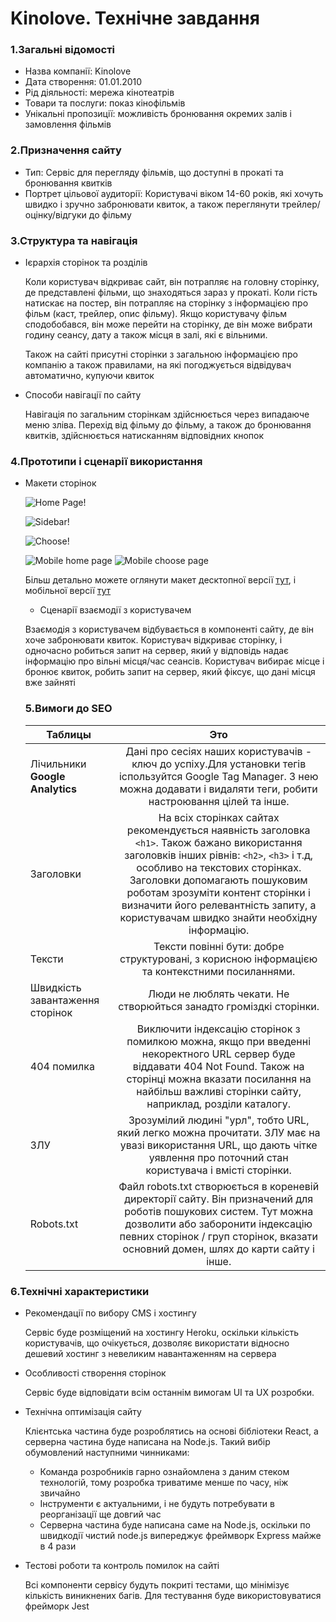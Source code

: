 # Kinolove. Технічне завдання
### 1.Загальні відомості
- Назва компанії: Kinolove
- Дата створення: 01.01.2010
- Рід діяльності: мережа кінотеатрів
- Товари та послуги: показ кінофільмів
 - Унікальні пропозиції: можливість бронювання окремих залів і замовлення фільмів
### 2.Призначення сайту 
 - Тип: Сервіс для перегляду фільмів, що доступні в прокаті та бронювання квитків
 - Портрет цільової аудиторії: 
    Користувачі віком 14-60 років, які хочуть швидко і зручно забронювати квиток, а також переглянути трейлер/оцінку/відгуки до фільму 
### 3.Структура та навігація
- Ієрархія сторінок та розділів 
    
    Коли користувач відкриває сайт, він потрапляє на головну сторінку, де представлені фільми, що знаходяться зараз у прокаті. Коли гість натискає на постер, він потрапляє на сторінку з інформацією про фільм (каст, трейлер, опис фільму). Якщо користувачу фільм сподобобався, він може перейти на сторінку, де він може вибрати годину сеансу, дату а також місця в залі, які є вільними.
    
    Також на сайті присутні сторінки з загальною інформацією про компанію а також правилами, на які погоджується відвідувач автоматично, купуючи квиток 
- Способи навігації по сайту
    
    Навігація по загальним сторінкам здійснюється через випадаюче меню зліва. Перехід від фільму до фільму, а також до бронювання квитків, здійснюється натисканням відповідних кнопок
### 4.Прототипи і сценарії використання
- Макети сторінок 

    ![Home Page!](./images/main-page.png)

    ![Sidebar!](./images/sidebar.png)

    ![Сhoose!](./images/choose.png)

    ![Mobile home page](./images/mob-main.png) ![Mobile choose page](./images/mob-choose.png)

    Більш детально можете оглянути макет десктопної версії [тут](https://www.figma.com/file/0F3IVt3feRI558GjwxpOmZ/1?node-id=0%3A1), і мобільної версії [тут](https://www.figma.com/file/YEUp8y0aHIcC2diDhfGAY7/2?node-id=0%3A1)

    - Сценарії взаємодії з користувачем

    Взаємодія з користувачем відбувається в компоненті сайту, де він хоче забронювати квиток. Користувач відкриває сторінку, і одночасно робиться запит на сервер, який у відповідь надає інформацію про вільні місця/час сеансів. Користувач вибирає місце і бронює квиток, робить запит на сервер, який фіксує, що дані місця вже зайняті

    ### 5.Вимоги до SEO
  | Таблицы       | Это                |
  | ------------- |:------------------:|
  | Лічильники **Google Analytics** | Дані про сесіях наших користувачів - ключ до успіху.Для установки тегів іспользуйтся Google Tag Manager. З нею можна додавати і видаляти теги, робити настроювання цілей та інше. |
  | Заголовки | На всіх сторінках сайтах рекомендується наявність заголовка `<h1>`. Також бажано використання заголовків інших рівнів: `<h2>`, `<h3>` і т.д, особливо на текстових сторінках. Заголовки допомагають пошуковим роботам зрозуміти контент сторінки і визначити його релевантність запиту, а користувачам швидко знайти необхідну інформацію. |
  | Тексти | Тексти повінні бути: добре структуровані, з корисною інформацією та контекстними посиланнями. |
  | Швидкість завантаження сторінок  | Люди не люблять чекати. Не створюйться занадто громіздкі сторінки. |
  | 404 помилка | Виключити індексацію сторінок з помилкою можна, якщо при введенні некоректного URL сервер буде віддавати 404 Not Found. Також на сторінці можна вказати посилання на найбільш важливі сторінки сайту, наприклад, розділи каталогу. |  
  | ЗЛУ  | Зрозумілий людині "урл", тобто URL, який легко можна прочитати. ЗЛУ має на увазі використання URL, що дають чітке уявлення про поточний стан користувача і вмісті сторінки. |
  | Robots.txt | Файл robots.txt створюється в кореневій директорії сайту. Він призначений для роботів пошукових систем. Тут можна дозволити або заборонити індексацію певних сторінок / груп сторінок, вказати основний домен, шлях до карти сайту і інше. |

 ### 6.Технічні характеристики
- Рекомендації по вибору CMS і хостингу

    Сервіс буде розміщений на хостингу Heroku, оскільки кількість користувачів, що очікується, дозволяє використати відносно дешевий хостинг з невеликим навантаженням на сервера
- Особливості створення сторінок

    Сервіс буде відповідати всім останнім вимогам UI та UX розробки.
- Технічна оптимізація сайту

    Клієнтська частина буде розроблятись на основі бібліотеки React, а серверна частина буде написана на Node.js. Такий вибір обумовлений наступними чинниками:
     - Команда розробників гарно ознайомлена з даним стеком технологій, тому розробка триватиме менше по часу, ніж звичайно
     - Інструменти є актуальними, і не будуть потребувати в реорганізації ще довгий час
     - Серверна частина буде написана саме на Node.js, оскільки по швидкодії чистий node.js випереджує фреймворк Express майже в 4 рази
- Тестові роботи та контроль помилок на сайті

    Всі компоненти сервісу будуть покриті тестами, що мінімізує кількість виникнених багів. Для тестування буде використовуватися фрейморк Jest
